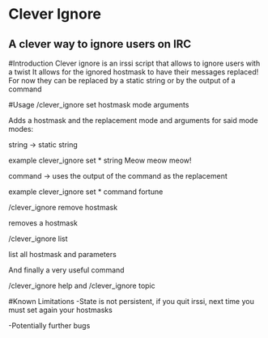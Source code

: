 # Clever Ignore

## A clever way to ignore users on IRC

#Introduction
Clever ignore is an irssi script that allows to ignore users with a twist
It allows for the ignored hostmask to have their messages replaced!
For now they can be replaced by a static string or by the output of a command

#Usage
/clever_ignore set hostmask mode arguments

Adds a hostmask and the replacement mode and arguments for said mode
modes:


string -> static string

example clever_ignore set * string Meow meow meow!


command -> uses the output of the command as the replacement

example clever_ignore set * command fortune


/clever_ignore remove hostmask

removes a hostmask


/clever_ignore list

list all hostmask and parameters


And finally a very useful command

/clever_ignore help and /clever_ignore topic

#Known Limitations
-State is not persistent, if you quit irssi, next time you must set again your hostmasks

-Potentially further bugs
